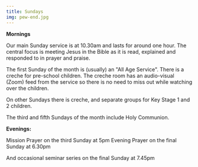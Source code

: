 ```yaml
---
title: Sundays
img: pew-end.jpg
---
```

**Mornings**

Our main Sunday service is at 10.30am and lasts for around one hour. The central focus is meeting Jesus in the Bible as it is read, explained and responded to in prayer and praise.

The first Sunday of the month is (usually) an "All Age Service". There is a creche for pre-school children. The creche room has an audio-visual (Zoom) feed from the service so there is no need to miss out while watching over the children.

On other Sundays there is creche, and separate groups for Key Stage 1 and 2 children.

The third and fifth Sundays of the month include Holy Communion.

**Evenings:**

Mission Prayer on the third Sunday at 5pm
Evening Prayer on the final Sunday at 6.30pm

And occasional seminar series on the final Sunday at 7.45pm
